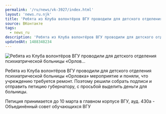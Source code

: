 ```yaml
---
permalink: '/ru/news/vk-3927/index.html'
layout: 'news.ru.njk'
title: 'Ребята из Клуба волонтёров ВГУ проводили для детского отделения психиатрической больницы «Орлов'
source: ВКонтакте
tags:
  - news_ru
description: 'Ребята из Клуба волонтёров ВГУ проводили для детского отделения психиатрической больницы «Орлов…'
updatedAt: 1488348234
---
```

![Ребята из Клуба волонтёров ВГУ проводили для детского отделения психиатрической больницы «Орлов…](https://sun9-70.userapi.com/impf/c837333/v837333195/22097/SC2mbUOVGLA.jpg?size=1280x835&quality=96&sign=6d50c6ac0cdd7f9fa0762250441076fb&c_uniq_tag=5r-_ft93UzNMYjD9ZYVU7STdnjqw702RQOd-C9a25AY&type=album)

Ребята из Клуба волонтёров ВГУ проводили для детского отделения психиатрической больницы «Орловка» мероприятие и поняли, что учреждению требуется ремонт. Поэтому решили собрать подписи и отправить петицию губернатору, с просьбой выделить деньги для больницы.

Петиция принимается до 10 марта в главном корпусе ВГУ, ауд. 430а - Объединённый совет обучающихся ВГУ
